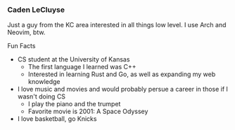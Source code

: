 ### Caden LeCluyse

Just a guy from the KC area interested in all things low level. I use Arch and Neovim, btw.   

Fun Facts   
* CS student at the University of Kansas    
  * The first language I learned was C++
  * Interested in learning Rust and Go, as well as expanding my web knowledge    
* I love music and movies and would probably persue a career in those if I wasn't doing CS    
  * I play the piano and the trumpet
  * Favorite movie is 2001: A Space Odyssey
* I love basketball, go Knicks    
